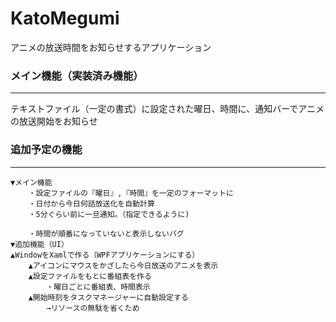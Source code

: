 # KatoMegumi
アニメの放送時間をお知らせするアプリケーション
### メイン機能（実装済み機能）
***
テキストファイル（一定の書式）に設定された曜日、時間に、通知バーでアニメの放送開始をお知らせ
### 追加予定の機能
***
	▼メイン機能
		・設定ファイルの『曜日』,『時間』を一定のフォーマットに
		・日付から今日何話放送化を自動計算
		・5分ぐらい前に一旦通知。（指定できるように)

		・時間が順番になっていないと表示しないバグ
	▼追加機能（UI）
    ▲WindowをXamlで作る（WPFアプリケーションにする）
		▲アイコンにマウスをかざしたら今日放送のアニメを表示
		▲設定ファイルをもとに番組表を作る
			・曜日ごとに番組表、時間表示
		▲開始時刻をタスクマネージャーに自動設定する
			→リソースの無駄を省くため
